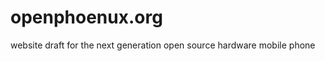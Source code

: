 openphoenux.org
===============

website draft for the next generation open source hardware mobile phone
